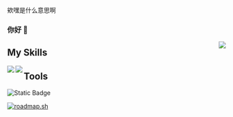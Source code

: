 欸嘿是什么意思啊 

### 你好 👋

<img align="right" src="https://github-readme-stats.vercel.app/api?username=NMSLSB-001&show_icons=true&icon_color=CE1D2D&text_color=718096&bg_color=ffffff&hide_title=true" />


## My Skills
[<img align="left" src="https://badgen.net/badge/icon/npm?icon=npm&label" />](https://badgen.net/badge/icon/npm?icon=npm&label)
[<img align="left" src="https://badgen.net/badge/icon/typescript?icon=typescript&label" />](https://badgen.net/badge/icon/typescript?icon=typescript&label)

## Tools

![Static Badge](https://img.shields.io/badge/Java)

[![roadmap.sh](https://roadmap.sh/card/tall/66f3e323c45e253cb04a16b6?variant=light)](https://roadmap.sh)
